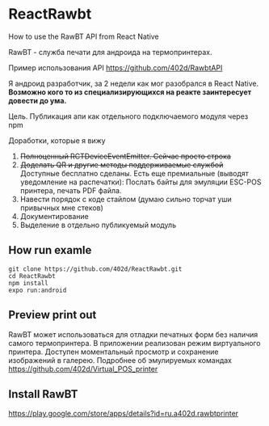 # ReactRawbt
How to use the RawBT API from React Native

RawBT - служба печати для андроида на термопринтерах. 

Пример использования API https://github.com/402d/RawbtAPI

Я андроид разработчик, за 2 недели как мог разобрался в React Native. 
**Возможно кого то из специализирующихся на реакте заинтересует довести до ума.** 

Цель. 
Публикация апи как отдельного подключаемого модуля через npm

Доработки, которые я вижу
1. <strike>Полноценный RCTDeviceEventEmitter. Сейчас просто строка</strike>
2. <strike>Доделать QR и другие методы поддерживаемые службой</strike> Доступные бесплатно сделаны. Есть еще премиальные (выводят уведомление на распечатки): Послать байты для эмуляции ESC-POS принтера, печать PDF файла.  
3. Навести порядок с коде стайлом (думаю сильно торчат уши привычных мне стеков)
4. Документирование
5. Выделение в отдельно публикуемый модуль


## How run examle
```
git clone https://github.com/402d/ReactRawbt.git
cd ReactRawbt
npm install
expo run:android
```
## Preview print out
RawBT может использоваться для отладки печатных форм без наличия самого термопринтера. 
В приложении реализован режим виртуального принтера. 
Доступен моментальный просмотр и сохранение изображений в галерею. 
Подробнее об эмулируемых командах
https://github.com/402d/Virtual_POS_printer


## Install RawBT
https://play.google.com/store/apps/details?id=ru.a402d.rawbtprinter
